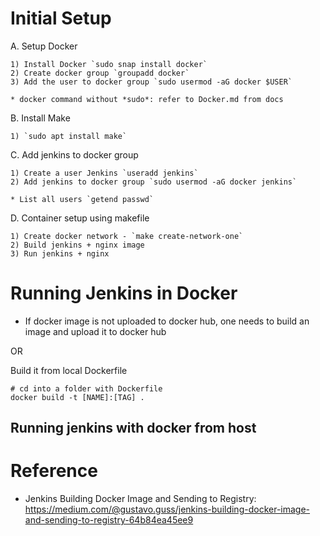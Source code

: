 # Initial Setup

A. Setup Docker

    1) Install Docker `sudo snap install docker`
    2) Create docker group `groupadd docker`
    3) Add the user to docker group `sudo usermod -aG docker $USER`
    
    * docker command without *sudo*: refer to Docker.md from docs

B. Install Make

    1) `sudo apt install make`
    
C. Add jenkins to docker group
    
    1) Create a user Jenkins `useradd jenkins`
    2) Add jenkins to docker group `sudo usermod -aG docker jenkins`
    
    * List all users `getend passwd`

D. Container setup using makefile

    1) Create docker network - `make create-network-one`
    2) Build jenkins + nginx image
    3) Run jenkins + nginx






# Running Jenkins in Docker

* If docker image is not uploaded to docker hub, one needs to build an image and upload it to docker hub

OR

Build it from local Dockerfile

```
# cd into a folder with Dockerfile
docker build -t [NAME]:[TAG] .
```

## Running jenkins with docker from host



# Reference

- Jenkins Building Docker Image and Sending to Registry: https://medium.com/@gustavo.guss/jenkins-building-docker-image-and-sending-to-registry-64b84ea45ee9

